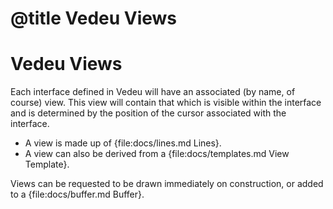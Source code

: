 # @title Vedeu Views
# Vedeu Views

Each interface defined in Vedeu will have an associated (by name, of
course) view. This view will contain that which is visible within the
interface and is determined by the position of the cursor associated
with the interface.

- A view is made up of {file:docs/lines.md Lines}.
- A view can also be derived from a
  {file:docs/templates.md View Template}.

Views can be requested to be drawn immediately on construction, or
added to a {file:docs/buffer.md Buffer}.
